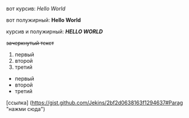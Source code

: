 вот курсив: *Hello World*

вот полужирный: **Hello World**

курсив и полужирный: ***HELLO WORLD***

~~зачеркнутый текст~~

1. первый
2. второй
3. третий

* первый
* второй
* третий

 [ссылка] (https://gist.github.com/Jekins/2bf2d0638163f1294637#Parag "нажми сюда")

